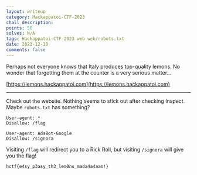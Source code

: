 ```yaml
---
layout: writeup
category: Hackappatoi-CTF-2023
chall_description:
points: 50
solves: N/A
tags: Hackappatoi-CTF-2023 web web/robots.txt
date: 2023-12-10
comments: false
---
```


Perhaps not everyone knows that Italy produces top-quality lemons. No wonder that forgetting them at the counter is a very serious matter...  

[https://lemons.hackappatoi.com](https://lemons.hackappatoi.com)  

---

Check out the website. Nothing seems to stick out after checking Inspect. Maybe `robots.txt` has something?  

	User-agent: *
	Disallow: /flag
	
	User-agent: AdsBot-Google
	Disallow: /signora

Visiting `/flag` will redirect you to a Rick Roll, but visiting `/signora` will give you the flag!  

	hctf{e4sy_p3asy_th3_lem0ns_mada4a4aam!}